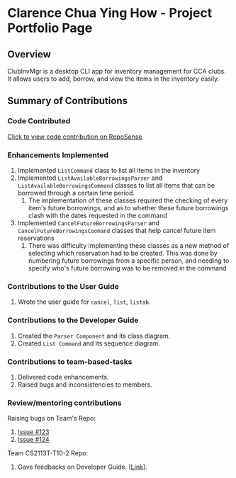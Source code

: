 # Clarence Chua Ying How - Project Portfolio Page

## Overview
ClubInvMgr is a desktop CLI app for inventory management for CCA clubs. It allows users to add, borrow, and view the items in the inventory easily.

## Summary of Contributions
### Code Contributed
[Click to view code contribution on RepoSense](https://nus-cs2113-ay2122s2.github.io/tp-dashboard/?search=cheshire-doge&breakdown=true&sort=groupTitle&sortWithin=title&since=2022-02-18&timeframe=commit&mergegroup=&groupSelect=groupByRepos&checkedFileTypes=docs~functional-code~test-code~other)

### Enhancements Implemented
1. Implemented `ListCommand` class to list all items in the inventory
2. Implemented `ListAvailableBorrowingsParser` and `ListAvailableBorrowingsCommand` classes to list all items that can be borrowed through a certain time period.
   1. The implementation of these classes required the checking of every item's future borrowings, and as to whether these future borrowings clash with the dates requested in the command
3. Implemented `CancelFutureBorrowingsParser` and  `CancelFutureBorrowingsCoomand` classes that help cancel future item reservations
   1. There was difficulty implementing these classes as a new method of selecting which reservation had to be created. This was done by numbering future borrowings from a specific person, and needing to specify who's future borrowing was to be removed in the command

### Contributions to the User Guide
1. Wrote the user guide for `cancel`, `list`, `listab`.

### Contributions to the Developer Guide
1. Created the `Parser Component` and its class diagram.
2. Created `List Command` and its sequence diagram.

### Contributions to team-based-tasks
1. Delivered code enhancements.
2. Raised bugs and inconsistencies to members.

### Review/mentoring contributions
Raising bugs on Team's Repo:
1. [Issue #123](https://github.com/AY2122S2-CS2113-F10-2/tp/issues/123)
2. [Issue #124](https://github.com/AY2122S2-CS2113-F10-2/tp/issues/124)

Team CS2113T-T10-2 Repo:
1. Gave feedbacks on Developer Guide. [[Link](https://github.com/nus-cs2113-AY2122S2/tp/pull/7/files/ee0b51c117f30b51f8aba455aa4dfd1040e4b9c2#diff-1a95edf069a4136e9cb71bee758b0dc86996f6051f0d438ec2c424557de7160b)].